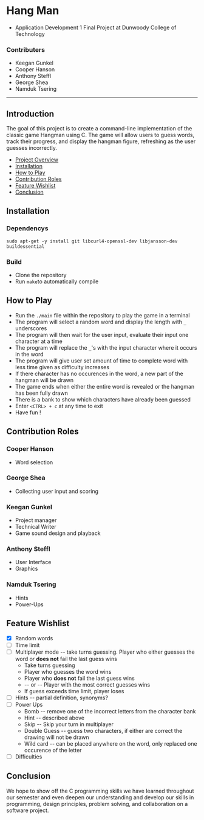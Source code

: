 # Hang Man
* Application Development 1 Final Project at Dunwoody College of Technology
### Contributers
* Keegan Gunkel
* Cooper Hanson
* Anthony Steffl
* George Shea
* Namduk Tsering
---

## Introduction
The goal of this project is to create a command-line implementation of the classic game Hangman using C.
The game will allow users to guess words, track their progress, and display the hangman figure,
refreshing as the user guesses incorrectly.

* [Project Overview](#introduction)
* [Installation](#installation)
* [How to Play](#how-to-play)
* [Contribution Roles](#contribution-roles)
* [Feature Wishlist](#feature-wishlist)
* [Conclusion](#conclusion)

## Installation
### Dependencys
`sudo apt-get -y install git libcurl4-openssl-dev libjansson-dev buildessential`
### Build
* Clone the repository
* Run `make`to automatically compile

## How to Play
* Run the `./main` file within the repository to play the game in a terminal
* The program will select a random word and display the length with `_` underscores
* The program will then wait for the user input, evaluate their input one character at a time
* The program will replace the `_`'s with the input character where it occurs in the word
* The program will give user set amount of time to complete word with less time given as difficulty increases  
* If there character has no occurences in the word, a new part of the hangman will be drawn
* The game ends when either the entire word is revealed or the hangman has been fully drawn
* There is a bank to show which characters have already been guessed
* Enter `<CTRL> + c` at any time to exit
* Have fun !

## Contribution Roles
### Cooper Hanson
* Word selection
### George Shea
* Collecting user input and scoring
### Keegan Gunkel
* Project manager
* Technical Writer
* Game sound design and playback
### Anthony Steffl
* User Interface
* Graphics
### Namduk Tsering
* Hints
* Power-Ups

## Feature Wishlist
- [x] Random words
- [ ] Time limit
- [ ] Multiplayer mode -- take turns guessing. Player who either guesses the word or __does not__ fail the last guess wins
    * Take turns guessing
    * Player who guesses the word wins
    * Player who __does not__ fail the last guess wins
    * -- or -- Player with the most correct guesses wins
    * If guess exceeds time limit, player loses
- [ ] Hints -- partial definition, synonyms?
- [ ] Power Ups
    * Bomb -- remove one of the incorrect letters from the character bank
    * Hint -- described above
    * Skip -- Skip your turn in multiplayer
    * Double Guess -- guess two characters, if either are correct the drawing will not be drawn
    * Wild card -- can be placed anywhere on the word, only replaced one occurence of the letter
- [ ] Difficulties

## Conclusion
We hope to show off the C programming skills we have learned throughout our semester and even deepen our understanding and develop our skills in programming, design principles, problem solving, and collaboration on a software project.

